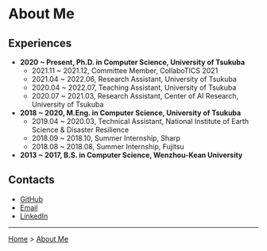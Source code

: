 # About Me

## Experiences

- **2020 ~ Present, Ph.D. in Computer Science, University of Tsukuba**
  - 2021.11 ~ 2021.12, Committee Member, CollaboTICS 2021
  - 2021.04 ~ 2022.06, Research Assistant, University of Tsukuba
  - 2020.04 ~ 2022.07, Teaching Assistant, University of Tsukuba
  - 2020.07 ~ 2021.03, Research Assistant, Center of AI Research, University of Tsukuba
- **2018 ~ 2020, M.Eng. in Computer Science, University of Tsukuba**
  - 2019.04 ~ 2020.03, Technical Assistant, National Institute of Earth Science & Disaster Resilience
  - 2018.09 ~ 2018.10, Summer Internship, Sharp
  - 2018.08 ~ 2018.08, Summer Internship, Fujitsu
- **2013 ~ 2017, B.S. in Computer Science, Wenzhou-Kean University**

## Contacts


- <a href="https://github.com/Y1fanHE" rel="author"><i class="fab fa-github"></i> GitHub</a></li>
- <a href="mailto:he.yifan.xs@alumni.tsukuba.ac.jp" rel="external"><i class="fa fa-envelope" aria-hidden="true"></i> Email</a></li>
- <a href="https://www.linkedin.com/in/yifan-he-tsukuba" rel="external"><i class="fab fa-linkedin"></i> LinkedIn</a></li>


---

[Home](/) > [About Me](/aboutme/)
